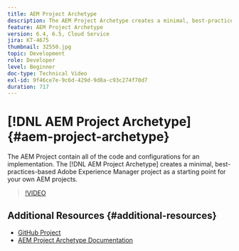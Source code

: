 ```yaml
---
title: AEM Project Archetype
description: The AEM Project Archetype creates a minimal, best-practices-based Adobe Experience Manager project as a starting point for your own AEM projects.
feature: AEM Project Archetype
version: 6.4, 6.5, Cloud Service
jira: KT-4675
thumbnail: 32550.jpg
topic: Development
role: Developer
level: Beginner
doc-type: Technical Video
exl-id: 9f46ce7e-9c6d-429d-9d8a-c93c274f70d7
duration: 717
---
```

# [!DNL AEM Project Archetype] {#aem-project-archetype}

The AEM Project contain all of the code and configurations for an implementation. The [!DNL AEM Project Archetype] creates a minimal, best-practices-based Adobe Experience Manager project as a starting point for your own AEM projects.

>[!VIDEO](https://video.tv.adobe.com/v/32550?quality=12&learn=on)

## Additional Resources {#additional-resources}

* [GitHub Project](https://github.com/adobe/aem-project-archetype)
* [AEM Project Archetype Documentation](https://experienceleague.adobe.com/docs/experience-manager-core-components/using/developing/archetype/overview.html)
